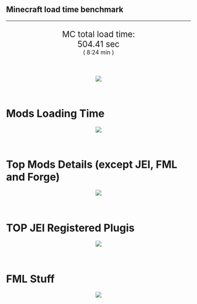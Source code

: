## Minecraft load time benchmark


---

<p align="center" style="font-size:160%;">
MC total load time:<br>
504.41 sec
<br>
<sup><sub>(
8:24 min
)</sub></sup>
</p>

<br>


<p align="center">
<img src="https://quickchart.io/chart?w=400&h=30&c={
  type: 'horizontalBar',
  data: {
    datasets: [
      {label:      'MODS:', data: [309.81]},
      {label: 'FML stuff:', data: [194.59]}
    ]
  },
  options: {
    scales: {
      xAxes: [{display: false,stacked: true}],
      yAxes: [{display: false,stacked: true}],
    },
    elements: {rectangle: {borderWidth: 2}},
    legend: {display: false,},
    plugins: {datalabels: {color: 'white',formatter: (value, context) =>
      [context.dataset.label, value].join(' ')
    }}
  }
}"/>
</p>

<br>

# Mods Loading Time
<p align="center">
<img src="https://quickchart.io/chart?w=400&h=300&c={
  type: 'outlabeledPie',
  options: {
    cutoutPercentage: 25,
    plugins: {
      legend: !1,
      outlabels: {
        stretch: 5,
        padding: 1,
        text: (v,i)=>[
          v.labels[v.dataIndex],' ',
          (v.percent*1000|0)/10,
          String.fromCharCode(37)].join('')
      }
    }
  },
  data: {...
`
3e76ba  22.94s Just Enough Items;
386AA7  30.94s Just Enough Items (Plugins);
386AA7  26.08s Just Enough Items (Ingredient Filter);
a651a8  23.14s IndustrialCraft 2;
9e2174   2.09s Tinkers' Construct;
8E1E68  18.76s Tinkers' Construct (Oredict Melting);
219e2a  20.00s BuildCraft Lib;
8f304e  12.74s Astral Sorcery;
8f3087  10.86s Forge Mod Loader;
3e76ba  10.13s Railcraft;
6e3a17   9.24s Quark;
516fa8   8.83s Ender IO;
213664   6.82s Forestry;
8c2ccd   6.70s Immersive Engineering;
216364   6.02s Thermal Expansion;
8f8630   3.76s GenDustry;
3e8160   3.24s The Twilight Forest;
a86e51   3.18s Extra Utilities 2;
3eb2ba   3.12s Botania;
649e21   2.56s OpenBlocks;
5161a8   1.43s CraftTweaker2;
495797   1.01s CraftTweaker2 (Script Loading);
814a3e   2.17s RFTools;
575a2c   2.16s BuildCraft Silicon;
444444  24.40s 16 Other mods;
333333  44.54s 110 'Fast' mods (load 1.0s - 0.1s);
222222   2.93s 78 'Instant' mods (load %3C 0.1s)
`
    .split(';').reduce((a, l) => {
      l.match(/(\w{6}) *(\d*\.\d*)s (.*)/)
      .slice(1).map((a, i) => [[String.fromCharCode(35),a].join(''), parseFloat(a), a][i])
      .forEach((s, i) => 
        [a.datasets[0].backgroundColor, a.datasets[0].data, a.labels][i].push(s)
      );
      return a
    }, {
      labels: [],
      datasets: [{
        backgroundColor: [],
        data: [],
        borderColor: 'rgba(22,22,22,0.3)',
        borderWidth: 1
      }]
    })
  }
}"/>
</p>

<br>

# Top Mods Details (except JEI, FML and Forge)
<p align="center">
<img src="https://quickchart.io/chart?w=400&h=450&c={
  options: {
    scales: {
      xAxes: [{stacked: true}],
      yAxes: [{stacked: true}],
    },
    plugins: {
      datalabels: {
        anchor: 'end',
        align: 'top',
        color: 'white',
        backgroundColor: 'rgba(46, 140, 171, 0.6)',
        borderColor: 'rgba(41, 168, 194, 1.0)',
        borderWidth: 0.5,
        borderRadius: 3,
        padding: 0,
        font: {size:10},
        formatter: (v,ctx) => 
          ctx.datasetIndex!=ctx.chart.data.datasets.length-1 ? null
            : [((ctx.chart.data.datasets.reduce((a,b)=>a- -b.data[ctx.dataIndex],0)*10)|0)/10,'s'].join('')
      },
      colorschemes: {
        scheme: 'office.Damask6'
      }
    }
  },
  type: 'bar',
  data: {...(() => {
    let a = { labels: [], datasets: [] };
`
1: Construction;
2: Loading Resources;
3: PreInitialization;
4: Initialization;
5: InterModComms$IMC;
6: PostInitialization;
7: LoadComplete;
8: ModIdMapping
`
    .split(';')
      .map(l => l.match(/\d: (.*)/).slice(1))
      .forEach(([name]) => a.datasets.push({ label: name, data: [] }));
`
                          1      2      3      4      5      6      7      8  ;
IndustrialCraft 2     |  1.03|  0.02| 20.04|  0.82|  0.00|  1.24|  0.00|  0.00;
Tinkers' Construct    |  0.97|  0.01|  0.21|  0.04|  0.00| 19.63|  0.00|  0.00;
BuildCraft Lib        |  0.05|  0.01|  0.84|  0.12|  0.00| 18.98|  0.00|  0.00;
Astral Sorcery        |  0.32|  0.01| 10.14|  1.36|  0.00|  0.90|  0.00|  0.00;
Railcraft             |  0.23|  0.01|  7.29|  1.92|  0.00|  0.68|  0.00|  0.00;
Quark                 |  0.03|  0.01|  8.68|  0.12|  0.00|  0.40|  0.00|  0.00;
Ender IO              |  1.94|  0.02|  2.55|  0.49|  3.65|  0.18|  0.00|  0.00;
Forestry              |  0.45|  0.02|  4.70|  0.91|  0.01|  0.73|  0.00|  0.00;
Immersive Engineering |  1.42|  0.01|  1.73|  1.16|  0.00|  2.38|  0.00|  0.00;
Thermal Expansion     |  0.09|  0.00|  1.00|  0.10|  0.07|  4.70|  0.01|  0.05;
GenDustry             |  0.04|  0.00|  2.50|  0.13|  0.00|  1.08|  0.00|  0.00;
The Twilight Forest   |  0.88|  0.02|  1.10|  1.20|  0.04|  0.01|  0.00|  0.00
`
    .split(';').slice(1)
      .map(l => l.split('|').map(s => s.trim()))
      .forEach(([name, ...arr], i) => {
        a.labels.push(name);
        arr.forEach((v, j) => a.datasets[j].data[i] = v)
      }); return a
  })()}
}"/>
</p>

<br>

# TOP JEI Registered Plugis
<p align="center">
<img src="https://quickchart.io/chart?w=700&c={
  options: {
    elements: { rectangle: { borderWidth: 1 } },
    legend: false
  },
  type: 'horizontalBar',
    data: {...(() => {
      let a = {
        labels: [], datasets: [{
          backgroundColor: 'rgba(0, 99, 132, 0.5)',
          borderColor: 'rgb(0, 99, 132)',
          data: []
        }]
      };
`
  6.35: com.valkyrieofnight.et.m_plugins.jei.PJEI;
  5.62: jeresources.jei.JEIConfig;
  3.28: crazypants.enderio.machines.integration.jei.MachinesPlugin;
  2.82: binnie.extratrees.integration.jei.ExtraTreesJeiPlugin;
  2.12: cofh.thermalexpansion.plugins.jei.JEIPluginTE;
  2.09: com.rwtema.extrautils2.crafting.jei.XUJEIPlugin;
  1.47: mezz.jei.plugins.vanilla.VanillaPlugin;
  1.13: forestry.factory.recipes.jei.FactoryJeiPlugin;
  0.91: ic2.jeiIntegration.SubModule;
  0.87: net.bdew.jeibees.BeesJEIPlugin;
  0.65: com.buuz135.industrial.jei.JEICustomPlugin;
  0.55: slimeknights.tconstruct.plugin.jei.JEIPlugin;
  0.49: crazypants.enderio.base.integration.jei.JeiPlugin;
  0.36: com.chocohead.AdvMachines.JEICompat;
  0.21: buildcraft.compat.module.jei.BCPluginJEI;
  2.05: Other 61 Plugins
`
        .split(';')
        .map(l => l.split(':'))
        .forEach(([time, name]) => {
          a.labels.push(name);
          a.datasets[0].data.push(time)
        })
        ; return a
    })()
  }
}"/>
</p>

<br>

# FML Stuff
<p align="center">
<img src="https://quickchart.io/chart?w=500&h=400&c={
  options: {
    rotation: Math.PI,
    cutoutPercentage: 55,
    plugins: {
      legend: !1,
      outlabels: {
        stretch: 5,
        padding: 1,
        text: (v)=>v.labels
      },
      doughnutlabel: {
        labels: [
          {
            text: 'FML stuff:',
            color: 'rgba(128, 128, 128, 0.5)',
            font: {size: 18}
          },
          {
            text: [194.59,'s'].join(''),
            color: 'rgba(128, 128, 128, 1)',
            font: {size: 22}
          }
        ]
      },
    }
  },
  type: 'outlabeledPie',
  data: {...(() => {
    let a = {
      labels: [],
      datasets: [{
        backgroundColor: [],
        data: [],
        borderColor: 'rgba(22,22,22,0.3)',
        borderWidth: 2
      }]
    };
`
993A00   2.73s Loading sounds;
994400   2.78s Loading Resource - SoundHandler;
994F00  24.10s ModelLoader: blocks;
995900   5.78s ModelLoader: items;
996300  20.18s ModelLoader: baking;
996D00  25.86s Indexing ingredients;
444444 113.16s Other
`
    .split(';')
      .map(l => l.match(/(\w{6}) *(\d*\.\d*)s (.*)/))
      .forEach(([, col, time, name]) => {
        a.labels.push([name, ' ', time, 's'].join(''));
        a.datasets[0].data.push(parseFloat(time));
        a.datasets[0].backgroundColor.push([String.fromCharCode(35), col].join(''))
      })
      ; return a
  })()}
}"/>
</p>

<br>
